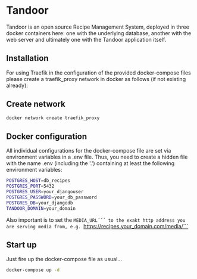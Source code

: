 # Tandoor

Tandoor is an open source Recipe Management System, deployed in three docker
containers here: one with the underlying database, another with the web server
and ultimately one with the Tandoor application itself.

## Installation

For using Traefik in the configuration of the provided docker-compose files
please create a traefik_proxy network in docker as follows (if not existing already):

## Create network

```bash
docker network create traefik_proxy
```

## Docker configuration

All individual configurations for the docker-compose file are set via
environment variables in a .env file. Thus, you need to create a hidden
file with the name .env (including the '.') containing at least the
following environment variables:

```bash
POSTGRES_HOST=db_recipes
POSTGRES_PORT=5432
POSTGRES_USER=your_djangouser
POSTGRES_PASSWORD=your_db_password
POSTGRES_DB=your_djangodb
TANDOOR_DOMAIN=your_domain
```

Also important is to set the ```MEDIA_URL´´´ to the exakt http address you
are serving media from, e.g. ```https://recipes.your_domain.com/media/´´´

## Start up

Just fire up the docker-compose file as usual...

````bash
docker-compose up -d
````
